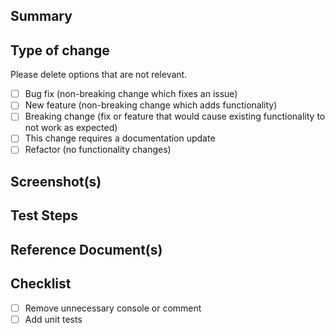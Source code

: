 ## Summary

<!-- Clearly and concisely describe the problem. Explain the solution or the changes you have provided. -->

## Type of change

Please delete options that are not relevant.

- [ ] Bug fix (non-breaking change which fixes an issue)
- [ ] New feature (non-breaking change which adds functionality)
- [ ] Breaking change (fix or feature that would cause existing functionality to not work as expected)
- [ ] This change requires a documentation update
- [ ] Refactor (no functionality changes)

## Screenshot(s)

<!-- Please attach the screenshot to describe the changes -->

## Test Steps

<!-- Please provide few step to reproduce feature -->

## Reference Document(s)

<!-- Please attach related reference documents of ticket -->

## Checklist

<!-- Check following items before merge -->

- [ ] Remove unnecessary console or comment
- [ ] Add unit tests
